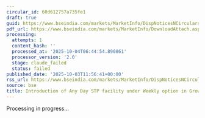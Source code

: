 ```yaml
---
circular_id: 60d612757a735fe1
draft: true
guid: https://www.bseindia.com/markets/MarketInfo/DispNoticesNCirculars.aspx?Noticeid={C18184D6-9479-4A01-A49F-9DA4A6CEF212}&noticeno=20251003-34&dt=10/03/2025&icount=34&totcount=73&flag=0
pdf_url: https://www.bseindia.com/markets/MarketInfo/DownloadAttach.aspx?id=20251003-34&attachedId=554a546b-8e60-4968-8c02-eac352df3ec9
processing:
  attempts: 1
  content_hash: ''
  processed_at: '2025-10-04T06:44:54.890861'
  processor_version: '2.0'
  stage: claude_failed
  status: failed
published_date: '2025-10-03T11:56:41+00:00'
rss_url: https://www.bseindia.com/markets/MarketInfo/DispNoticesNCirculars.aspx?Noticeid={C18184D6-9479-4A01-A49F-9DA4A6CEF212}&noticeno=20251003-34&dt=10/03/2025&icount=34&totcount=73&flag=0
source: bse
title: Introduction of Any Day STP facility under Weekly option in Groww Mutual Fund
---
```


Processing in progress...